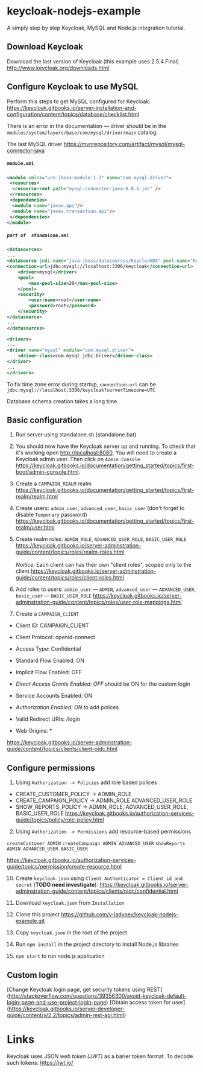 # keycloak-nodejs-example

A simply step by step Keycloak, MySQL and Node.js integration tutorial. 

## Download Keycloak

Download the last version of Keycloak (this example uses 2.5.4.Final)
http://www.keycloak.org/downloads.html

## Configure Keycloak to use MySQL

Perform this steps to get MySQL configured for Keycloak:
https://keycloak.gitbooks.io/server-installation-and-configuration/content/topics/database/checklist.html

There is an error in the documentation — driver should be in the
`modules/system/layers/base/com/mysql/driver/main` catalog. 

The last MySQL driver
https://mvnrepository.com/artifact/mysql/mysql-connector-java

##### `module.xml`
```XML
<module xmlns="urn:jboss:module:1.3" name="com.mysql.driver">
 <resources>
  <resource-root path="mysql-connector-java-6.0.5.jar" />
 </resources>
 <dependencies>
  <module name="javax.api"/>
  <module name="javax.transaction.api"/>
 </dependencies>
</module>
```

##### `part of  standalone.xml`
```XML
<datasources>
...
<datasource jndi-name="java:jboss/datasources/KeycloakDS" pool-name="KeycloakDS" enabled="true" use-java-context="true">
<connection-url>jdbc:mysql://localhost:3306/keycloak</connection-url>
    <driver>mysql</driver>
    <pool>
        <max-pool-size>20</max-pool-size>
    </pool>
    <security>
        <user-name>root</user-name>
        <password>root</password>
    </security>
</datasource>
...
</datasources>

<drivers>
...
<driver name="mysql" module="com.mysql.driver">
    <driver-class>com.mysql.jdbc.Driver</driver-class>
</driver>
...
</drivers>
```

To fix time zone error during startup, `connection-url` can be
`jdbc:mysql://localhost:3306/keycloak?serverTimezone=UTC`

Database schema creation takes a long time. 

## Basic configuration

1. Run server using standalone.sh (standalone.bat)

2. You should now have the Keycloak server up and running. 
To check that it's working open [http://localhost:8080](http://localhost:8080). 
You will need to create a Keycloak admin user.
Then click on `Admin Console` https://keycloak.gitbooks.io/documentation/getting_started/topics/first-boot/admin-console.html.

3. Create a `CAMPAIGN_REALM` realm https://keycloak.gitbooks.io/documentation/getting_started/topics/first-realm/realm.html

4. Create users: `admin_user`, `advanced_user`, `basic_user` (don't forget to disable `Temporary` password) 
https://keycloak.gitbooks.io/documentation/getting_started/topics/first-realm/user.html

5. Create realm roles: `ADMIN_ROLE`, `ADVANCED_USER_ROLE`, `BASIC_USER_ROLE`
https://keycloak.gitbooks.io/server-adminstration-guide/content/topics/roles/realm-roles.html<br><br>
*Noitice*: Each client can has their own "client roles", scoped only to the client
https://keycloak.gitbooks.io/server-adminstration-guide/content/topics/roles/client-roles.html

6. Add roles to users: `admin_user` — `ADMIN`, `advanced_user` — `ADVANCED_USER`, `basic_user` — `BASIC_USER_ROLE`
https://keycloak.gitbooks.io/server-adminstration-guide/content/topics/roles/user-role-mappings.html

7. Create a `CAMPAIGN_CLIENT`

* Client ID:  CAMPAIGN_CLIENT
* Client Protocol: openid-connect
* Access Type:  Confidential 

* Standard Flow Enabled: ON
* Implicit Flow Enabled: OFF
* *Direct Access Grants Enabled: OFF* should be ON for the custom login 
* Service Accounts Enabled: ON 
* *Authorization Enabled: ON* to add polices
* Valid Redirect URIs: /login
* Web Origins: *

https://keycloak.gitbooks.io/server-adminstration-guide/content/topics/clients/client-oidc.html

## Configure permissions

1. Using `Authorization -> Policies` add role based polices

* CREATE_CUSTOMER_POLICY -> ADMIN_ROLE
* CREATE_CAMPAIGN_POLICY -> ADMIN_ROLE ADVANCED_USER_ROLE
* SHOW_REPORTS_POLICY -> ADMIN_ROLE, ADVANCED_USER_ROLE, BASIC_USER_ROLE
https://keycloak.gitbooks.io/authorization-services-guide/topics/policy/role-policy.html 

2. Using `Authorization -> Permissions` add resource-based permissions

`createCustomer ADMIN`
`createCampaign ADMIN ADVANCED_USER`
`showReports ADMIN ADVANCED_USER BASIC_USER`

https://keycloak.gitbooks.io/authorization-services-guide/topics/permission/create-resource.html



 




10. Create `keycloak.json` using `Client Authenticator = Client id and secret` (**TODO need investigate**):
https://keycloak.gitbooks.io/server-adminstration-guide/content/topics/clients/oidc/confidential.html

11. Download `keycloak.json` from `Installation`

12. Clone this project https://github.com/v-ladynev/keycloak-nodejs-example.git

13. Copy `keycloak.json` in the root of the project

14. Run `npm install` in the project directory to install Node.js libraries

15. `npm start` to run node.js application

## Custom login
[Change Keycloak login page, get security tokens using REST]
(http://stackoverflow.com/questions/39356300/avoid-keycloak-default-login-page-and-use-project-login-page)
[Obtain access token for user]
(https://keycloak.gitbooks.io/server-developer-guide/content/v/2.2/topics/admin-rest-api.html)


# Links

Keycloak uses _JSON web token (JWT)_ as a barier token format. To decode such tokens: https://jwt.io/

